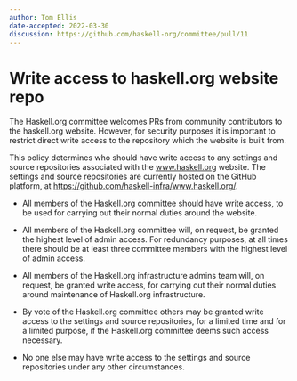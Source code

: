 ```yaml
---
author: Tom Ellis
date-accepted: 2022-03-30
discussion: https://github.com/haskell-org/committee/pull/11
---
```


# Write access to haskell.org website repo

The Haskell.org committee welcomes PRs from community contributors to
the haskell.org website.  However, for security purposes it is
important to restrict direct write access to the repository which the
website is built from.

This policy determines who should have write access to any settings
and source repositories associated with the www.haskell.org website.
The settings and source repositories are currently hosted on the
GitHub platform, at
<https://github.com/haskell-infra/www.haskell.org/>.

* All members of the Haskell.org committee should have write access,
  to be used for carrying out their normal duties around the website.

* All members of the Haskell.org committee will, on request, be
  granted the highest level of admin access.  For redundancy purposes,
  at all times there should be at least three committee members with
  the highest level of admin access.

* All members of the Haskell.org infrastructure admins team will, on
  request, be granted write access, for carrying out their normal
  duties around maintenance of Haskell.org infrastructure.

* By vote of the Haskell.org committee others may be granted write
  access to the settings and source repositories, for a limited time
  and for a limited purpose, if the Haskell.org committee deems such
  access necessary.

* No one else may have write access to the settings and source
  repositories under any other circumstances.
